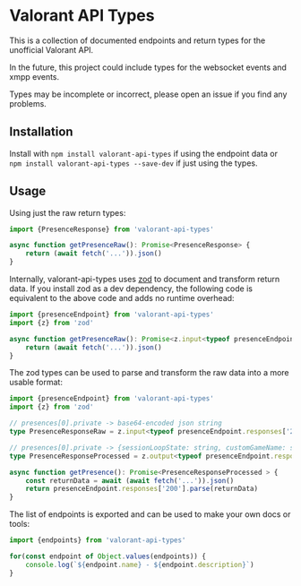 # Valorant API Types

This is a collection of documented endpoints and return types for the unofficial Valorant API.

In the future, this project could include types for the websocket events and xmpp events.

Types may be incomplete or incorrect, please open an issue if you find any problems.

## Installation

Install with `npm install valorant-api-types` if using the endpoint data or `npm install valorant-api-types --save-dev` if just using the types.

## Usage

Using just the raw return types:
```ts
import {PresenceResponse} from 'valorant-api-types'

async function getPresenceRaw(): Promise<PresenceResponse> {
    return (await fetch('...')).json()
}
```

Internally, valorant-api-types uses [zod](https://github.com/colinhacks/zod) to document and transform return data.
If you install zod as a dev dependency, the following code is equivalent to the above code and adds no runtime overhead:
```ts
import {presenceEndpoint} from 'valorant-api-types'
import {z} from 'zod'

async function getPresenceRaw(): Promise<z.input<typeof presenceEndpoint.responses['200']>> {
    return (await fetch('...')).json()
}
```

The zod types can be used to parse  and transform the raw data into a more usable format:
```ts
import {presenceEndpoint} from 'valorant-api-types'
import {z} from 'zod'

// presences[0].private -> base64-encoded json string
type PresenceResponseRaw = z.input<typeof presenceEndpoint.responses['200']>

// presences[0].private -> {sessionLoopState: string, customGameName: string, ...}
type PresenceResponseProcessed = z.output<typeof presenceEndpoint.responses['200']>

async function getPresence(): Promise<PresenceResponseProcessed > {
    const returnData = await (await fetch('...')).json()
    return presenceEndpoint.responses['200'].parse(returnData)
}
```

The list of endpoints is exported and can be used to make your own docs or tools:
```ts
import {endpoints} from 'valorant-api-types'

for(const endpoint of Object.values(endpoints)) {
    console.log(`${endpoint.name} - ${endpoint.description}`)
}
```